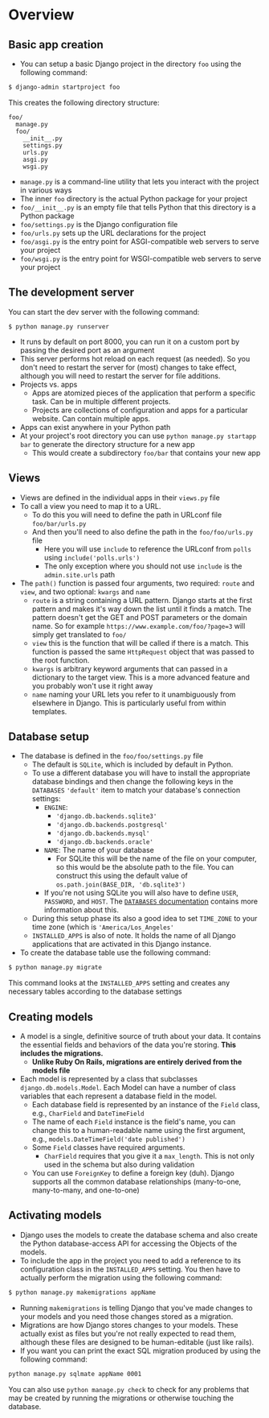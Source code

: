 # Overview
## Basic app creation
- You can setup a basic Django project in the directory `foo` using the following command:
```bash
$ django-admin startproject foo
```
This creates the following directory structure:
```
foo/
  manage.py
  foo/
	__init__.py
	settings.py
	urls.py
	asgi.py
	wsgi.py
```
- `manage.py` is a command-line utility that lets you interact with the project in various ways
- The inner `foo` directory is the actual Python package for your project
- `foo/__init__.py` is an empty file that tells Python that this directory is a Python package
- `foo/settings.py` is the Django configuration file
- `foo/urls.py` sets up the URL declarations for the project
- `foo/asgi.py` is the entry point for ASGI-compatible web servers to serve your project
- `foo/wsgi.py` is the entry point for WSGI-compatible web servers to serve your project
## The development server
You can start the dev server with the following command:
```
$ python manage.py runserver
```
- It runs by default on port 8000, you can run it on a custom port by passing the desired port as an argument
- This server performs hot reload on each request (as needed). So you don't need to restart the server for (most) changes to take effect, although you will need to restart the server for file additions.
- Projects vs. apps
  - Apps are atomized pieces of the application that perform a specific task. Can be in multiple different projects.
  - Projects are collections of configuration and apps for a particular website. Can contain multiple apps.
- Apps can exist anywhere in your Python path
- At your project's root directory you can use `python manage.py startapp bar` to generate the directory structure for a new app
  - This would create a subdirectory `foo/bar` that contains your new app
## Views
- Views are defined in the individual apps in their `views.py` file
- To call a view you need to map it to a URL.
  - To do this you will need to define the path in URLconf file `foo/bar/urls.py`
  - And then you'll need to also define the path in the `foo/foo/urls.py` file
	- Here you will use `include` to reference the URLconf from `polls` using `include('polls.urls')`
	- The only exception where you should not use `include` is the `admin.site.urls` path
- The `path()` function is passed four arguments, two required: `route` and `view`, and two optional: `kwargs` and `name`
  - `route` is a string containing a URL pattern. Django starts at the first pattern and makes it's way down the list until it finds a match. The pattern doesn't get the GET and POST parameters or the domain name. So for example `https://www.example.com/foo/?page=3` will simply get translated to `foo/`
  - `view` this is the function that will be called if there is a match. This function is passed the same `HttpRequest` object that was passed to the root function.
  - `kwargs` is arbitrary keyword arguments that can passed in a dictionary to the target view. This is a more advanced feature and you probably won't use it right away
  - `name` naming your URL lets you refer to it unambiguously from elsewhere in Django. This is particularly useful from within templates.
## Database setup
- The database is defined in the `foo/foo/settings.py` file
  - The default is `SQLite`, which is included by default in Python.
  - To use a different database you will have to install the appropriate database bindings and then change the following keys in the `DATABASES` `'default'` item to match your database's connection settings:
	- `ENGINE`: 
	  - `'django.db.backends.sqlite3'`
	  - `'django.db.backends.postgresql'`
	  - `'django.db.backends.mysql'`
	  - `'django.db.backends.oracle'`
	- `NAME`: The name of your database
	  - For SQLite this will be the name of the file on your computer, so this would be the absolute path to the file. You can construct this using the default value of `os.path.join(BASE_DIR, 'db.sqlite3')`
	- If you're not using SQLite you will also have to define `USER`, `PASSWORD`, and `HOST`. The [`DATABASES` documentation](https://docs.djangoproject.com/en/3.0/ref/settings/#std:setting-DATABASES) contains more information about this.
  - During this setup phase its also a good idea to set `TIME_ZONE` to your time zone (which is `'America/Los_Angeles'`
  - `INSTALLED_APPS` is also of note. It holds the name of all Django applications that are activated in this Django instance.
- To create the database table use the following command:
```bash
$ python manage.py migrate
```
This command looks at the `INSTALLED_APPS` setting and creates any necessary tables according to the database settings
## Creating models
- A model is a single, definitive source of truth about your data. It contains the essential fields and behaviors of the data you're storing. **This includes the migrations.**
  - **Unlike Ruby On Rails, migrations are entirely derived from the models file**
- Each model is represented by a class that subclasses `django.db.models.Model`. Each Model can have a number of class variables that each represent a database field in the model.
  - Each database field is represented by an instance of the `Field` class, e.g., `CharField` and `DateTimeField`
  - The name of each `Field` instance is the field's name, you can change this to a human-readable name using the first argument, e.g., `models.DateTimeField('date published')`
  - Some `Field` classes have required arguments. 
	- `CharField` requires that you give it a `max_length`. This is not only used in the schema but also during validation
  - You can use `ForeignKey` to define a foreign key (duh). Django supports all the common database relationships (many-to-one, many-to-many, and one-to-one)
## Activating models
- Django uses the models to create the database schema and also create the Python database-access API for accessing the Objects of the models.
- To include the app in the project you need to add a reference to its configuration class in the `INSTALLED_APPS` setting.
You then have to actually perform the migration using the following command:
```bash
$ python manage.py makemigrations appName
```
- Running `makemigrations` is telling Django that you've made changes to your models and you need those changes stored as a migration.
- Migrations are how Django stores changes to your models. These actually exist as files but you're not really expected to read them, although these files are designed to be human-editable (just like rails).
- If you want you can print the exact SQL migration produced by using the following command:
```bash
python manage.py sqlmate appName 0001
```
You can also use `python manage.py check` to check for any problems that may be created by running the migrations or otherwise touching the database.


